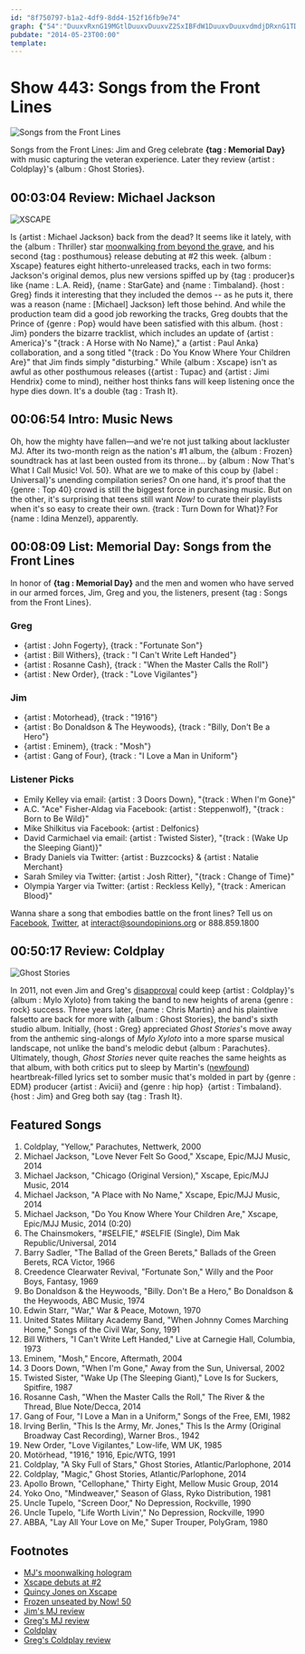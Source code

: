 ```yaml
---
id: "8f750797-b1a2-4df9-8dd4-152f16fb9e74"
graph: {"54":"DuuxvRxnG19MGtlDuuxvDuuxvZ2SxIBFdW1DuuxvDuuxvdmdjDRxnG1TDW5A1DFojRxnG19MGtlBFdW1BFdW1Z2SxIBFdW1aTfjj52Z2IBFdW1BFdW1fOpxKBFdW1Q85sJ3koZSaTfjj3koZSfOpxK3koZS52Z2IBHm1GBQsAMBQsAMX6cfdLheI4WZOIm","BI":"BA2KXYPNiNBA2KXBDv2bBDv2bvLqCxBDv2bwsTnr","DL":"","2BT":"1QNn4BHSck1QNn4KGjks1QNn4BMlTx1QNn4Q9HVK0DMeh1QNn4BHm1GBQsAMBIrk8CtvWPCtvWPvAtGz3TmBdBIrk8BQsAMX6cfd"}
pubdate: "2014-05-23T00:00"
template: 
---
```






# Show 443: Songs from the Front Lines

![Songs from the Front Lines](https://static.soundopinions.org/images/2014/frontlines_web.jpg)

Songs from the Front Lines: Jim and Greg celebrate **{tag : Memorial Day}** with music capturing the veteran experience. Later they review {artist : Coldplay}'s {album : Ghost Stories}.



## 00:03:04 Review: Michael Jackson

![XSCAPE](https://static.soundopinions.org/assets/443/540.jpg)

Is {artist : Michael Jackson} back from the dead? It seems like it lately, with the {album : Thriller} star [moonwalking from beyond the grave](http://www.theverge.com/2014/5/18/5729866/michael-jackson-hologram-at-billboard-music-awards), and his second {tag : posthumous} release debuting at #2 this week. {album : Xscape} features eight hitherto-unreleased tracks, each in two forms: Jackson's original demos, plus new versions spiffed up by {tag : producer}s like {name : L.A. Reid}, {name : StarGate} and {name : Timbaland}. {host : Greg} finds it interesting that they included the demos -- as he puts it, there was a reason {name : [Michael] Jackson} left those behind. And while the production team did a good job reworking the tracks, Greg doubts that the Prince of {genre : Pop} would have been satisfied with this album. {host : Jim} ponders the bizarre tracklist, which includes an update of {artist : America}'s "{track : A Horse with No Name}," a {artist : Paul Anka} collaboration, and a song titled "{track : Do You Know Where Your Children Are}" that Jim finds simply "disturbing." While {album : Xscape} isn't as awful as other posthumous releases ({artist : Tupac} and {artist : Jimi Hendrix} come to mind), neither host thinks fans will keep listening once the hype dies down. It's a double {tag : Trash It}.



## 00:06:54 Intro: Music News

Oh, how the mighty have fallen—and we're not just talking about lackluster MJ. After its two-month reign as the nation's #1 album, the {album : Frozen} soundtrack has at last been ousted from its throne... by {album : Now That's What I Call Music! Vol. 50}. What are we to make of this coup by {label : Universal}'s unending compilation series? On one hand, it's proof that the {genre : Top 40} crowd is still the biggest force in purchasing music. But on the other, it's surprising that teens still want *Now!* to curate their playlists when it's so easy to create their own. {track : Turn Down for What}? For {name : Idina Menzel}, apparently.



## 00:08:09 List: Memorial Day: Songs from the Front Lines

In honor of **{tag : Memorial Day}** and the men and women who have served in our armed forces, Jim, Greg and you, the listeners, present {tag : Songs from the Front Lines}.


### Greg

- {artist : John Fogerty}, {track : "Fortunate Son"}
- {artist : Bill Withers}, {track : "I Can't Write Left Handed"}
- {artist : Rosanne Cash}, {track : "When the Master Calls the Roll"}
- {artist : New Order}, {track : "Love Vigilantes"}


### Jim

- {artist : Motorhead}, {track : "1916"}
- {artist : Bo Donaldson & The Heywoods}, {track : "Billy, Don't Be a Hero"}
- {artist : Eminem}, {track : "Mosh"}
- {artist : Gang of Four}, {track : "I Love a Man in Uniform"}


### Listener Picks

- Emily Kelley via email: {artist : 3 Doors Down}, "{track : When I'm Gone}"
- A.C. "Ace" Fisher-Aldag via Facebook: {artist : Steppenwolf}, "{track : Born to Be Wild}"
- Mike Shilkitus via Facebook: {artist : Delfonics}
- David Carmichael via email: {artist : Twisted Sister}, "{track : (Wake Up the Sleeping Giant)}"
- Brady Daniels via Twitter: {artist : Buzzcocks} & {artist : Natalie Merchant}
- Sarah Smiley via Twitter: {artist : Josh Ritter}, "{track : Change of Time}"
- Olympia Yarger via Twitter: {artist : Reckless Kelly}, "{track : American Blood}"

Wanna share a song that embodies battle on the front lines? Tell us on [Facebook](https://www.facebook.com/soundopinions), [Twitter](https://twitter.com/soundopinions‎), at interact@soundopinions.org or 888.859.1800



## 00:50:17 Review: Coldplay

![Ghost Stories](https://static.soundopinions.org/assets/443/2BT0.jpg)

In 2011, not even Jim and Greg's [disapproval](show/310/review/coldplay) could keep {artist : Coldplay}'s {album : Mylo Xyloto} from taking the band to new heights of arena {genre : rock} success. Three years later, {name : Chris Martin} and his plaintive falsetto are back for more with {album : Ghost Stories}, the band's sixth studio album. Initially, {host : Greg} appreciated *Ghost Stories*'s move away from the anthemic sing-alongs of *Mylo Xyloto* into a more sparse musical landscape, not unlike the band's melodic debut {album : Parachutes}. Ultimately, though, *Ghost Stories* never quite reaches the same heights as that album, with both critics put to sleep by Martin's ([newfound](http://www.independent.co.uk/news/people/chris-martin-on-gwyneth-paltrow-uncoupling-if-you-cant-open-yourself-up-you-cant-appreciate-the-wonder-inside-9295002.html)) heartbreak-filled lyrics set to somber music that's molded in part by {genre : EDM} producer {artist : Avicii} and {genre : hip hop}  {artist : Timbaland}. {host : Jim} and Greg both say {tag : Trash It}.



## Featured Songs

1. Coldplay, "Yellow," Parachutes, Nettwerk, 2000
2. Michael Jackson, "Love Never Felt So Good," Xscape, Epic/MJJ Music, 2014
3. Michael Jackson, "Chicago (Original Version)," Xscape, Epic/MJJ Music, 2014
4. Michael Jackson, "A Place with No Name," Xscape, Epic/MJJ Music, 2014
5. Michael Jackson, "Do You Know Where Your Children Are," Xscape, Epic/MJJ Music, 2014 (0:20)
6. The Chainsmokers, "#SELFIE," #SELFIE (Single), Dim Mak Republic/Universal, 2014
7. Barry Sadler, "The Ballad of the Green Berets," Ballads of the Green Berets, RCA Victor, 1966
8. Creedence Clearwater Revival, "Fortunate Son," Willy and the Poor Boys, Fantasy, 1969
9. Bo Donaldson & the Heywoods, "Billy. Don't Be a Hero," Bo Donaldson & the Heywoods, ABC Music, 1974
10. Edwin Starr, "War," War & Peace, Motown, 1970
11. United States Military Academy Band, "When Johnny Comes Marching Home," Songs of the Civil War, Sony, 1991
12. Bill Withers, "I Can't Write Left Handed," Live at Carnegie Hall, Columbia, 1973
13. Eminem, "Mosh," Encore, Aftermath, 2004
14. 3 Doors Down, "When I'm Gone," Away from the Sun, Universal, 2002
15. Twisted Sister, "Wake Up (The Sleeping Giant)," Love Is for Suckers, Spitfire, 1987
16. Rosanne Cash, "When the Master Calls the Roll," The River & the Thread, Blue Note/Decca, 2014
17. Gang of Four, "I Love a Man in a Uniform," Songs of the Free, EMI, 1982
18. Irving Berlin, "This Is the Army, Mr. Jones," This Is the Army (Original Broadway Cast Recording), Warner Bros., 1942
19. New Order, "Love Vigilantes," Low-life, WM UK, 1985
20. Motörhead, "1916," 1916, Epic/WTG, 1991
21. Coldplay, "A Sky Full of Stars," Ghost Stories, Atlantic/Parlophone, 2014
22. Coldplay, "Magic," Ghost Stories, Atlantic/Parlophone, 2014
23. Apollo Brown, "Cellophane," Thirty Eight, Mellow Music Group, 2014
24. Yoko Ono, "Mindweaver," Season of Glass, Ryko Distribution, 1981
25. Uncle Tupelo, "Screen Door," No Depression, Rockville, 1990
26. Uncle Tupelo, "Life Worth Livin'," No Depression, Rockville, 1990
27. ABBA, "Lay All Your Love on Me," Super Trouper, PolyGram, 1980



## Footnotes

- [MJ's moonwalking hologram](http://www.theverge.com/2014/5/18/5729866/michael-jackson-hologram-at-billboard-music-awards)
- [Xscape debuts at #2](http://www.billboard.com/articles/news/6092255/billboard-200-black-keys-michael-jackson-albums-rascal-flatts)
- [Quincy Jones on Xscape](http://www.rollingstone.com/music/news/thriller-producer-quincy-jones-calls-new-michael-jackson-a-cash-in-20140521?utm_source=dailynewsletter&utm_medium=email&utm_campaign=newsletter)
- [Frozen unseated by Now! 50](http://artsbeat.blogs.nytimes.com/2014/05/14/now-thats-what-i-call-music-ends-frozen-soundtracks-no-1-run/?_php=true&_type=blogs&_r=0)
- [Jim's MJ review](http://www.wbez.org/blogs/jim-derogatis/2014-05/michael-jackson-still-fretting-about-lost-children-110203)
- [Greg's MJ review](http://www.chicagotribune.com/entertainment/music/turnitup/ct-michael-jackson-xscape-review-20140512,0,4536683.column)
- [Coldplay](http://www.coldplay.com/)
- [Greg's Coldplay review](http://articles.chicagotribune.com/2014-05-19/entertainment/chi-coldplay-ghost-stories-album-review-20140519_1_coldplay-chris-martin-first-album)
